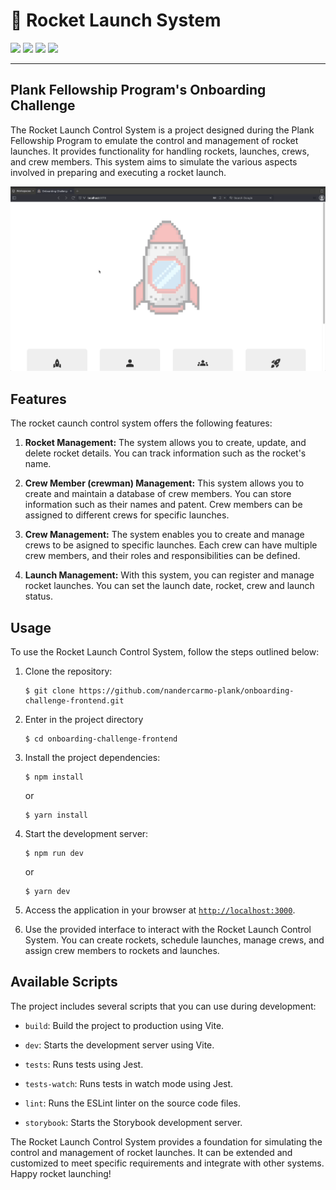 # 🚀 Rocket Launch System

<div align="left">
    <img src="https://img.shields.io/badge/language-typescript-blue">
    <img src="https://img.shields.io/badge/framework-react-brightgreen">
    <img src="https://img.shields.io/badge/test-jest+cypress-red">
    <img src="https://img.shields.io/badge/test-storybook-purple">
</div>

---

## Plank Fellowship Program's Onboarding Challenge

The Rocket Launch Control System is a project designed during the Plank Fellowship Program to emulate the control and management of rocket launches. It provides functionality for handling rockets, launches, crews, and crew members. This system aims to simulate the various aspects involved in preparing and executing a rocket launch.

![Gif exemplifying the rocket launch system](./docs/gif.gif)

## Features

The rocket caunch control system offers the following features:

1. **Rocket Management:** The system allows you to create, update, and delete rocket details. You can track information such as the rocket's name.

2. **Crew Member (crewman) Management:** This system allows you to create and maintain a database of crew members. You can store information such as their names and patent. Crew members can be assigned to different crews for specific launches.

3. **Crew Management:** The system enables you to create and manage crews to be asigned to specific launches. Each crew can have multiple crew members, and their roles and responsibilities can be defined.

4. **Launch Management:** With this system, you can register and manage rocket launches. You can set the launch date, rocket, crew and launch status.

## Usage

To use the Rocket Launch Control System, follow the steps outlined below:

1. Clone the repository:

	```shell
	$ git clone https://github.com/nandercarmo-plank/onboarding-challenge-frontend.git
	```

2. Enter in the project directory

	```shell
	$ cd onboarding-challenge-frontend
	```

3. Install the project dependencies:

	```shell
	$ npm install
	```

	or

	```shell
	$ yarn install
	```

4. Start the development server:

	```shell
	$ npm run dev
	```

	or

	```shell
	$ yarn dev
	```

5. Access the application in your browser at [`http://localhost:3000`](http://localhost:3000).

6. Use the provided interface to interact with the Rocket Launch Control System. You can create rockets, schedule launches, manage crews, and assign crew members to rockets and launches.

## Available Scripts

The project includes several scripts that you can use during development:

- `build`: Build the project to production using Vite.

- `dev`: Starts the development server using Vite.

- `tests`: Runs tests using Jest.

- `tests-watch`: Runs tests in watch mode using Jest.

- `lint`: Runs the ESLint linter on the source code files.

- `storybook`: Starts the Storybook development server.

The Rocket Launch Control System provides a foundation for simulating the control and management of rocket launches. It can be extended and customized to meet specific requirements and integrate with other systems. Happy rocket launching!